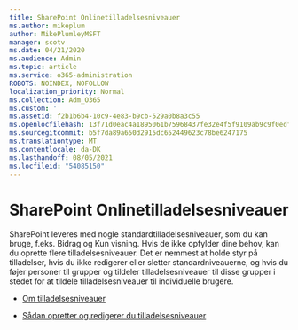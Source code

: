 ```yaml
---
title: SharePoint Onlinetilladelsesniveauer
ms.author: mikeplum
author: MikePlumleyMSFT
manager: scotv
ms.date: 04/21/2020
ms.audience: Admin
ms.topic: article
ms.service: o365-administration
ROBOTS: NOINDEX, NOFOLLOW
localization_priority: Normal
ms.collection: Adm_O365
ms.custom: ''
ms.assetid: f2b1b6b4-10c9-4e83-b9cb-529a0b8a3c55
ms.openlocfilehash: 13f71d0eac4a1895061b75968437fe32e4f5f9109ab9c9f0edfe371d7d0c995c
ms.sourcegitcommit: b5f7da89a650d2915dc652449623c78be6247175
ms.translationtype: MT
ms.contentlocale: da-DK
ms.lasthandoff: 08/05/2021
ms.locfileid: "54085150"
---
```

# <a name="sharepoint-online-permission-levels"></a>SharePoint Onlinetilladelsesniveauer

SharePoint leveres med nogle standardtilladelsesniveauer, som du kan bruge, f.eks. Bidrag og Kun visning. Hvis de ikke opfylder dine behov, kan du oprette flere tilladelsesniveauer. Det er nemmest at holde styr på tilladelser, hvis du ikke redigerer eller sletter standardniveauerne, og hvis du føjer personer til grupper og tildeler tilladelsesniveauer til disse grupper i stedet for at tildele tilladelsesniveauer til individuelle brugere.
  
- [Om tilladelsesniveauer](https://go.microsoft.com/fwlink/?linkid=867071)
    
- [Sådan opretter og redigerer du tilladelsesniveauer](https://go.microsoft.com/fwlink/?linkid=867072)
    

